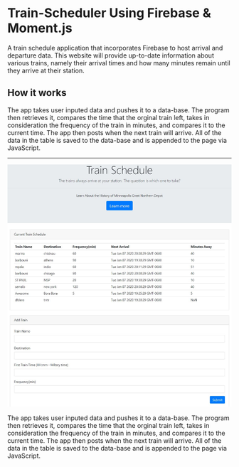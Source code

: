 # Train-Scheduler Using Firebase & Moment.js 

A train schedule application that incorporates Firebase to host arrival and departure data. This website will provide up-to-date information about various trains, namely their arrival times and how many minutes remain until they arrive at their station.

## How it works

The app takes user inputed data and pushes it to a data-base. The program then retrieves it, compares the time that the orginal train left, takes in consideration the frequency of the train in minutes, and compares it to the current time. The app then posts when the next train will arrive. All of the data in the table is saved to the data-base and is appended to the page via JavaScript.

<hr>

![](Capture.JPG)



The app takes user inputed data and pushes it to a data-base. The program then retrieves it, compares the time that the orginal train left, takes in consideration the frequency of the train in minutes, and compares it to the current time. The app then posts when the next train will arrive. All of the data in the table is saved to the data-base and is appended to the page via JavaScript.

